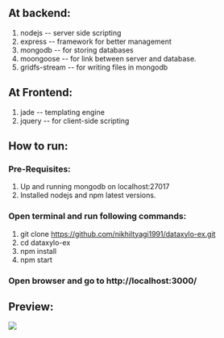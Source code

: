 ## At backend:
1. nodejs -- server side scripting
2. express -- framework for better management
3. mongodb -- for storing databases
4. moongoose -- for link between server and database.
5. gridfs-stream -- for writing files in mongodb

## At Frontend:
1. jade -- templating engine
2. jquery -- for client-side scripting

## How to run:
### Pre-Requisites:
1. Up and running mongodb on localhost:27017
2. Installed nodejs and npm latest versions.

### Open terminal and run following commands:
1. git clone https://github.com/nikhiltyagi1991/dataxylo-ex.git
2. cd dataxylo-ex
3. npm install
4. npm start

### Open browser and go to http://localhost:3000/

## Preview:
<img src="https://cloud.githubusercontent.com/assets/15050952/19070818/bd1830d8-8a4a-11e6-9157-54f7afeb9e50.png"/>
